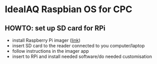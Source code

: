 # IdealAQ Raspbian OS for CPC

## HOWTO: set up SD card for RPi
- install Raspberry Pi imager ([link](https://www.raspberrypi.com/software/))
- insert SD card to the reader connected to you computer/laptop
- follow instructions in the imager app
- insert to RPi and install needed software/do needed customisation


